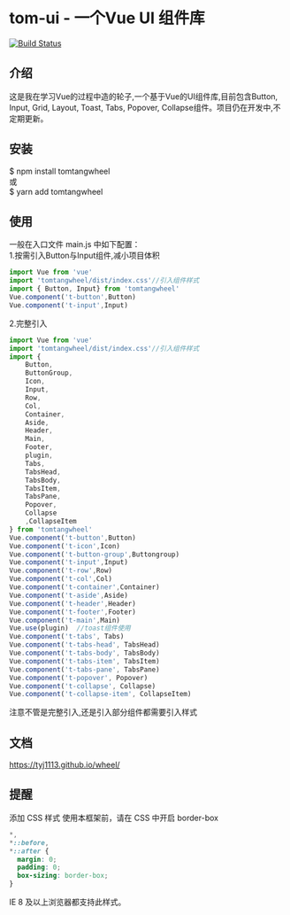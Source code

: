 # tom-ui - 一个Vue UI 组件库

[![Build Status](https://travis-ci.org/tyj1113/wheel.svg?branch=master)](https://travis-ci.org/tyj1113/wheel)

## 介绍

这是我在学习Vue的过程中造的轮子,一个基于Vue的UI组件库,目前包含Button, Input, Grid, Layout, Toast, Tabs, Popover, Collapse组件。项目仍在开发中,不定期更新。

## 安装

$ npm install tomtangwheel
<br />或<br />
$ yarn add tomtangwheel
## 使用

一般在入口文件 main.js 中如下配置：<br />
1.按需引入Button与Input组件,减小项目体积
```javascript
import Vue from 'vue'
import 'tomtangwheel/dist/index.css'//引入组件样式
import { Button, Input} from 'tomtangwheel'
Vue.component('t-button',Button)
Vue.component('t-input',Input)
```
2.完整引入
```javascript
import Vue from 'vue'
import 'tomtangwheel/dist/index.css'//引入组件样式
import {
    Button, 
    ButtonGroup, 
    Icon,
    Input,
    Row,
    Col,
    Container,
    Aside,
    Header,
    Main,
    Footer,
    plugin,
    Tabs,
    TabsHead,
    TabsBody,
    TabsItem,
    TabsPane,
    Popover,
    Collapse
    ,CollapseItem
} from 'tomtangwheel'   
Vue.component('t-button',Button)
Vue.component('t-icon',Icon)
Vue.component('t-button-group',Buttongroup)
Vue.component('t-input',Input)
Vue.component('t-row',Row)
Vue.component('t-col',Col)
Vue.component('t-container',Container)
Vue.component('t-aside',Aside)
Vue.component('t-header',Header)
Vue.component('t-footer',Footer)
Vue.component('t-main',Main)
Vue.use(plugin)  //toast组件使用
Vue.component('t-tabs', Tabs)
Vue.component('t-tabs-head', TabsHead)
Vue.component('t-tabs-body', TabsBody)
Vue.component('t-tabs-item', TabsItem)
Vue.component('t-tabs-pane', TabsPane)
Vue.component('t-popover', Popover)
Vue.component('t-collapse', Collapse)
Vue.component('t-collapse-item', CollapseItem)
```
注意不管是完整引入,还是引入部分组件都需要引入样式

## 文档
https://tyj1113.github.io/wheel/

## 提醒

添加 CSS 样式 使用本框架前，请在 CSS 中开启 border-box

```css
*,
*::before,
*::after {
  margin: 0;
  padding: 0;
  box-sizing: border-box;
}
```

IE 8 及以上浏览器都支持此样式。




